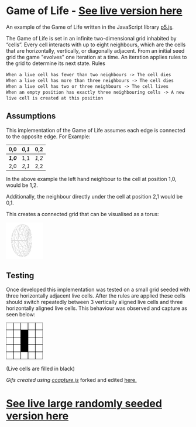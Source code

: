 # Game of Life - [See live version here](https://nathansmithbz.github.io/portfolio/gameOfLife.html)
 
An example of the Game of Life written in the JavaScript library [p5.js](https://p5js.org/).

The Game of Life is set in an infinite two-dimensional grid inhabited by “cells”. Every cell interacts with up to eight neighbours, which are the cells that are horizontally, vertically, or diagonally adjacent. From an initial seed grid the game "evolves" one iteration at a time. An iteration applies rules to the grid to determine its next state.
Rules

    When a live cell has fewer than two neighbours -> The cell dies
    When a live cell has more than three neighbours -> The cell dies
    When a live cell has two or three neighbours -> The cell lives
    When an empty position has exactly three neighbouring cells -> A new live cell is created at this position

    
## Assumptions 

This implementation of the Game of Life assumes each edge is connected to the opposite edge. For Example:

| 0,0 | *_0,1_* | 0,2 |
| -- | -- |-- |
| **_1,0_**| 1,1 | *_1,2_* | 
| 2,0 | *_2,1_* | 2,2 |


In the above example the left hand neighbour to the cell at position 1,0, would be 1,2.

Additionally, the neighbour directly under the cell at position 2,1 would be 0,1.

This creates a connected grid that can be visualised as a torus:


![A rotating torus](transparentTorus.gif)


## Testing

Once developed this implementation was tested on a small grid seeded with three horizontally adjacent live cells. After the rules are applied these cells should switch repeatedly between 3 vertically aligned live cells and three horizontally aligned live cells. This behaviour was observed and capture as seen below:

![Gif showing three vertical cells switching to 3 horizontal cells and back each iteration](simpleTest.gif)

(Live cells are filled in black)


_Gifs created using_ [_ccapture.js_](https://github.com/spite/ccapture.js/) forked and edited [here.](https://github.com/nathansmithbz/p5js-animation-to-png-template/blob/main/js/sketch.js)


# [See live large randomly seeded version here](https://nathansmithbz.github.io/portfolio/gameOfLife.html)
 



